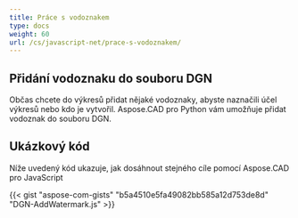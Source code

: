 ```yaml
---
title: Práce s vodoznakem
type: docs
weight: 60
url: /cs/javascript-net/prace-s-vodoznakem/
---
```


## **Přidání vodoznaku do souboru DGN**

Občas chcete do výkresů přidat nějaké vodoznaky, abyste naznačili účel výkresů nebo kdo je vytvořil. Aspose.CAD pro Python vám umožňuje přidat vodoznak do souboru DGN.

## Ukázkový kód

Níže uvedený kód ukazuje, jak dosáhnout stejného cíle pomocí Aspose.CAD pro JavaScript

{{< gist "aspose-com-gists" "b5a4510e5fa49082bb585a12d753de8d" "DGN-AddWatermark.js" >}}
